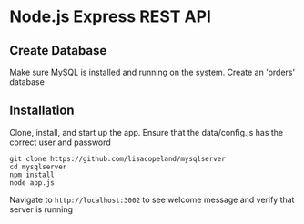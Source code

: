 # Node.js Express REST API

## Create Database

Make sure MySQL is installed and running on the system. Create an 'orders' database

## Installation

Clone, install, and start up the app.
Ensure that the data/config.js has the correct user and password

```
git clone https://github.com/lisacopeland/mysqlserver
cd mysqlserver
npm install
node app.js
```

Navigate to `http://localhost:3002` to see welcome message and verify that server
is running
